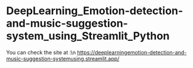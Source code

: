 # DeepLearning_Emotion-detection-and-music-suggestion-system_using_Streamlit_Python
You can check the site at :\n
https://deeplearningemotion-detection-and-music-suggestion-systemusing.streamlit.app/
